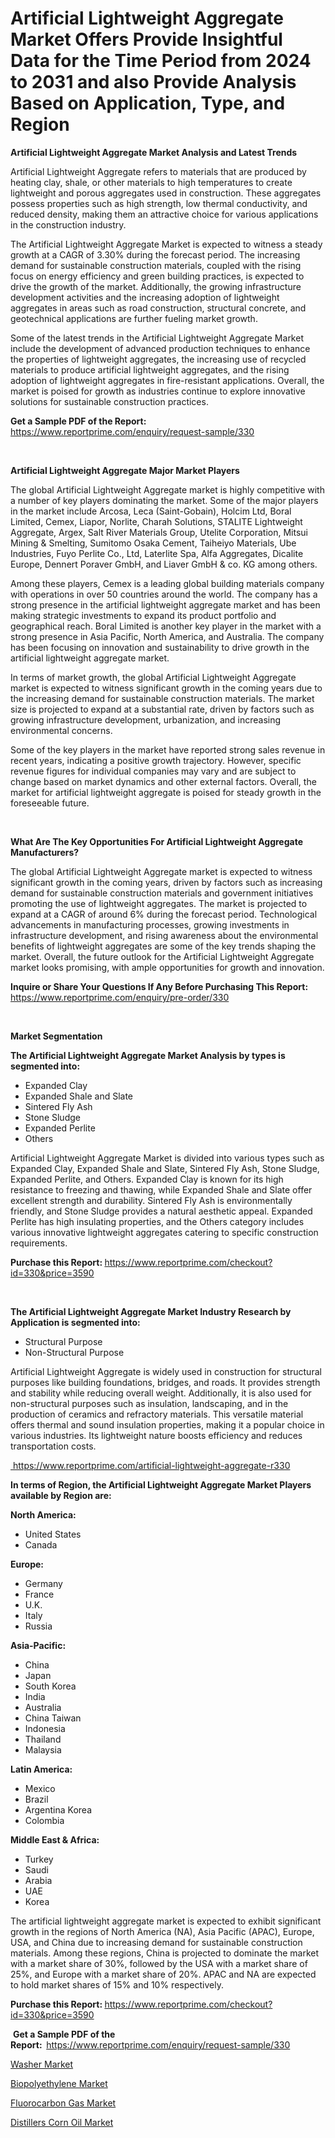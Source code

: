 <p><h1>Artificial Lightweight Aggregate Market Offers Provide Insightful Data for the Time Period from 2024 to 2031 and also Provide Analysis Based on Application, Type, and Region</h1></p><p><strong>Artificial Lightweight Aggregate Market Analysis and Latest Trends</strong></p>
<p><p>Artificial Lightweight Aggregate refers to materials that are produced by heating clay, shale, or other materials to high temperatures to create lightweight and porous aggregates used in construction. These aggregates possess properties such as high strength, low thermal conductivity, and reduced density, making them an attractive choice for various applications in the construction industry.</p><p>The Artificial Lightweight Aggregate Market is expected to witness a steady growth at a CAGR of 3.30% during the forecast period. The increasing demand for sustainable construction materials, coupled with the rising focus on energy efficiency and green building practices, is expected to drive the growth of the market. Additionally, the growing infrastructure development activities and the increasing adoption of lightweight aggregates in areas such as road construction, structural concrete, and geotechnical applications are further fueling market growth.</p><p>Some of the latest trends in the Artificial Lightweight Aggregate Market include the development of advanced production techniques to enhance the properties of lightweight aggregates, the increasing use of recycled materials to produce artificial lightweight aggregates, and the rising adoption of lightweight aggregates in fire-resistant applications. Overall, the market is poised for growth as industries continue to explore innovative solutions for sustainable construction practices.</p></p>
<p><strong>Get a Sample PDF of the Report:&nbsp;</strong> <a href="https://www.reportprime.com/enquiry/request-sample/330">https://www.reportprime.com/enquiry/request-sample/330</a></p>
<p>&nbsp;</p>
<p><strong>Artificial Lightweight Aggregate Major Market Players</strong></p>
<p><p>The global Artificial Lightweight Aggregate market is highly competitive with a number of key players dominating the market. Some of the major players in the market include Arcosa, Leca (Saint-Gobain), Holcim Ltd, Boral Limited, Cemex, Liapor, Norlite, Charah Solutions, STALITE Lightweight Aggregate, Argex, Salt River Materials Group, Utelite Corporation, Mitsui Mining & Smelting, Sumitomo Osaka Cement, Taiheiyo Materials, Ube Industries, Fuyo Perlite Co., Ltd, Laterlite Spa, Alfa Aggregates, Dicalite Europe, Dennert Poraver GmbH, and Liaver GmbH & co. KG among others.</p><p>Among these players, Cemex is a leading global building materials company with operations in over 50 countries around the world. The company has a strong presence in the artificial lightweight aggregate market and has been making strategic investments to expand its product portfolio and geographical reach. Boral Limited is another key player in the market with a strong presence in Asia Pacific, North America, and Australia. The company has been focusing on innovation and sustainability to drive growth in the artificial lightweight aggregate market.</p><p>In terms of market growth, the global Artificial Lightweight Aggregate market is expected to witness significant growth in the coming years due to the increasing demand for sustainable construction materials. The market size is projected to expand at a substantial rate, driven by factors such as growing infrastructure development, urbanization, and increasing environmental concerns.</p><p>Some of the key players in the market have reported strong sales revenue in recent years, indicating a positive growth trajectory. However, specific revenue figures for individual companies may vary and are subject to change based on market dynamics and other external factors. Overall, the market for artificial lightweight aggregate is poised for steady growth in the foreseeable future.</p></p>
<p>&nbsp;</p>
<p><strong>What Are The Key Opportunities For Artificial Lightweight Aggregate Manufacturers?</strong></p>
<p><p>The global Artificial Lightweight Aggregate market is expected to witness significant growth in the coming years, driven by factors such as increasing demand for sustainable construction materials and government initiatives promoting the use of lightweight aggregates. The market is projected to expand at a CAGR of around 6% during the forecast period. Technological advancements in manufacturing processes, growing investments in infrastructure development, and rising awareness about the environmental benefits of lightweight aggregates are some of the key trends shaping the market. Overall, the future outlook for the Artificial Lightweight Aggregate market looks promising, with ample opportunities for growth and innovation.</p></p>
<p><strong>Inquire or Share Your Questions If Any Before Purchasing This Report:</strong> <a href="https://www.reportprime.com/enquiry/pre-order/330">https://www.reportprime.com/enquiry/pre-order/330</a></p>
<p>&nbsp;</p>
<p><strong>Market Segmentation</strong></p>
<p><strong>The Artificial Lightweight Aggregate Market Analysis by types is segmented into:</strong></p>
<p><ul><li>Expanded Clay</li><li>Expanded Shale and Slate</li><li>Sintered Fly Ash</li><li>Stone Sludge</li><li>Expanded Perlite</li><li>Others</li></ul></p>
<p><p>Artificial Lightweight Aggregate Market is divided into various types such as Expanded Clay, Expanded Shale and Slate, Sintered Fly Ash, Stone Sludge, Expanded Perlite, and Others. Expanded Clay is known for its high resistance to freezing and thawing, while Expanded Shale and Slate offer excellent strength and durability. Sintered Fly Ash is environmentally friendly, and Stone Sludge provides a natural aesthetic appeal. Expanded Perlite has high insulating properties, and the Others category includes various innovative lightweight aggregates catering to specific construction requirements.</p></p>
<p><strong>Purchase this Report:&nbsp;</strong><a href="https://www.reportprime.com/checkout?id=330&price=3590">https://www.reportprime.com/checkout?id=330&price=3590</a></p>
<p>&nbsp;</p>
<p><strong>The Artificial Lightweight Aggregate Market Industry Research by Application is segmented into:</strong></p>
<p><ul><li>Structural Purpose</li><li>Non-Structural Purpose</li></ul></p>
<p><p>Artificial Lightweight Aggregate is widely used in construction for structural purposes like building foundations, bridges, and roads. It provides strength and stability while reducing overall weight. Additionally, it is also used for non-structural purposes such as insulation, landscaping, and in the production of ceramics and refractory materials. This versatile material offers thermal and sound insulation properties, making it a popular choice in various industries. Its lightweight nature boosts efficiency and reduces transportation costs.</p></p>
<p><a href="https://www.reportprime.com/artificial-lightweight-aggregate-r330">&nbsp;https://www.reportprime.com/artificial-lightweight-aggregate-r330</a></p>
<p><strong>In terms of Region, the Artificial Lightweight Aggregate Market Players available by Region are:</strong></p>
<p>
    <p> <strong> North America: </strong>
        <ul>
            <li>United States</li>
            <li>Canada</li>
        </ul>
        </p> 
    <p> <strong> Europe: </strong>
        <ul>
            <li>Germany</li>
            <li>France</li>
            <li>U.K.</li>
            <li>Italy</li>
            <li>Russia</li>
        </ul>
        </p> 
    <p> <strong> Asia-Pacific: </strong>
        <ul>
            <li>China</li>
            <li>Japan</li>
            <li>South Korea</li>
            <li>India</li>
            <li>Australia</li>
            <li>China Taiwan</li>
            <li>Indonesia</li>
            <li>Thailand</li>
            <li>Malaysia</li>
        </ul>
        </p> 
    <p> <strong> Latin America: </strong>
        <ul>
            <li>Mexico</li>
            <li>Brazil</li>
            <li>Argentina Korea</li>
            <li>Colombia</li>
        </ul>
        </p> 
    <p> <strong> Middle East & Africa: </strong>
        <ul>
            <li>Turkey</li>
            <li>Saudi</li>
            <li>Arabia</li>
            <li>UAE</li>
            <li>Korea</li>
        </ul>
    </p>
    </p>
<p><p>The artificial lightweight aggregate market is expected to exhibit significant growth in the regions of North America (NA), Asia Pacific (APAC), Europe, USA, and China due to increasing demand for sustainable construction materials. Among these regions, China is projected to dominate the market with a market share of 30%, followed by the USA with a market share of 25%, and Europe with a market share of 20%. APAC and NA are expected to hold market shares of 15% and 10% respectively.</p></p>
<p><strong>Purchase this Report: </strong><a href="https://www.reportprime.com/checkout?id=330&price=3590">https://www.reportprime.com/checkout?id=330&price=3590</a></p>
<p>&nbsp;<strong>Get a Sample PDF of the Report:&nbsp;&nbsp;</strong><a href="https://www.reportprime.com/enquiry/request-sample/330">https://www.reportprime.com/enquiry/request-sample/330</a></p>
<p><strong></strong></p>
<p><p><a href="https://github.com/drzsklfn31/Market-Research-Report-List-1/blob/main/washer-market.md">Washer Market</a></p><p><a href="https://github.com/msLonKoss78/Market-Research-Report-List-1/blob/main/biopolyethylene-market.md">Biopolyethylene Market</a></p><p><a href="https://github.com/bmorecock/Market-Research-Report-List-5/blob/main/fluorocarbon-gas-market.md">Fluorocarbon Gas Market</a></p><p><a href="https://github.com/lairestrong/Market-Research-Report-List-1/blob/main/distillers-corn-oil-market.md">Distillers Corn Oil Market</a></p></p>
